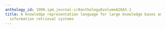 ```yaml
---
anthology_id: 1990.ipm_journal-ir0anthology0volumeA26A3.1
title: A knowledge representation language for large knowledge bases and "intelligent"
  information retrieval systems
---
```

